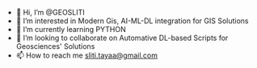 - 👋 Hi, I’m @GEOSLITI
- 👀 I’m interested in Modern Gis, AI-ML-DL integration for GIS Solutions
- 🌱 I’m currently learning PYTHON
- 💞️ I’m looking to collaborate on Automative DL-based Scripts for Geosciences' Solutions
- 📫 How to reach me sliti.tayaa@gmail.com

<!---
GEOSLITI/GEOSLITI is a ✨ special ✨ repository because its `README.md` (this file) appears on your GitHub profile.
You can click the Preview link to take a look at your changes.
--->
